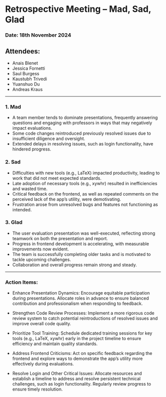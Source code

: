 # Retrospective Meeting – **Mad, Sad, Glad**

### Date: 18th November 2024

## Attendees:

- Anais Blenet
- Jessica Fornetti
- Saul Burgess
- Kaustubh Trivedi
- Yuanshuo Du
- Andreas Kraus

---

### **1. Mad**

- A team member tends to dominate presentations, frequently answering questions and engaging with professors in ways that may negatively impact evaluations.
- Some code changes reintroduced previously resolved issues due to insufficient diligence and oversight.
- Extended delays in resolving issues, such as login functionality, have hindered progress.

### **2. Sad**

- Difficulties with new tools (e.g., LaTeX) impacted productivity, leading to work that did not meet expected standards.
- Late adoption of necessary tools (e.g., xywhr) resulted in inefficiencies and wasted time.
- Critical feedback on the frontend, as well as repeated comments on the perceived lack of the app’s utility, were demotivating.
- Frustration arose from unresolved bugs and features not functioning as intended.

### **3. Glad**

- The user evaluation presentation was well-executed, reflecting strong teamwork on both the presentation and report.
- Progress in frontend development is accelerating, with measurable improvements now evident.
- The team is successfully completing older tasks and is motivated to tackle upcoming challenges.
- Collaboration and overall progress remain strong and steady.

---

### **Action Items:**

- Enhance Presentation Dynamics:
  Encourage equitable participation during presentations. Allocate roles in advance to ensure balanced contribution and professionalism when responding to feedback.

- Strengthen Code Review Processes:
  Implement a more rigorous code review system to catch potential reintroductions of resolved issues and improve overall code quality.

- Prioritize Tool Training:
  Schedule dedicated training sessions for key tools (e.g., LaTeX, xywhr) early in the project timeline to ensure efficiency and maintain quality standards.

- Address Frontend Criticisms:
  Act on specific feedback regarding the frontend and explore ways to demonstrate the app’s utility more effectively during evaluations.

- Resolve Login and Other Critical Issues:
  Allocate resources and establish a timeline to address and resolve persistent technical challenges, such as login functionality. Regularly review progress to ensure timely resolution.
